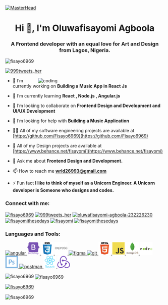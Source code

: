 [![MasterHead](https://r7q6w9z6.rocketcdn.me/career/wp-content/uploads/2021/01/1_LRjLAzWqaLiYl4N5DZH8Kg.gif)](https://github.com/Fisayo6969)
<h1 align="center">Hi 👋, I'm Oluwafisayomi Agboola</h1>
<h3 align="center">A Frontend developer with an equal love for Art and Design from Lagos, Nigeria.</h3>

<p align="left"> <img src="https://komarev.com/ghpvc/?username=fisayo6969&label=Profile%20views&color=0e75b6&style=flat" alt="fisayo6969" /> </p>


<p align="left"> <a href="https://twitter.com/999tweets_her" target="blank"><img src="https://img.shields.io/twitter/follow/999tweets_her?logo=twitter&style=for-the-badge" alt="999tweets_her" /></a> </p>


<img align="right" width="400" src="https://i.pinimg.com/originals/fa/da/ac/fadaaccbe42be76393b341017b735367.gif" alt="coding" />

- 🔭 I’m currently working on **Building a Music App in React Js**

- 🌱 I’m currently learning **React , Node.js , Angular.js**

- 👯 I’m looking to collaborate on **Frontend Design and Development and UI/UX Development**

- 🤝 I’m looking for help with **Building a Music Application**

- 👨‍💻 All of my software engineering projects are available at [https://github.com/Fisayo6969](https://github.com/Fisayo6969)

- 📝 All of my Design projects are available at [https://www.behance.net/fisayomi](https://www.behance.net/fisayomi)

- 💬 Ask me about **Frontend Design and Development.**

- 📫 How to reach me **wrld26993@gmail.com**

- ⚡ Fun fact **I like to think of myself as a Unicorn Engineer. A Unicorn developer is Someone who designs and codes.**

<h3 align="left">Connect with me:</h3>
<p align="left">
<a href="https://codepen.io/fisayo6969" target="blank"><img align="center" src="https://raw.githubusercontent.com/rahuldkjain/github-profile-readme-generator/master/src/images/icons/Social/codepen.svg" alt="fisayo6969" height="30" width="40" /></a>
<a href="https://twitter.com/999tweets_her" target="blank"><img align="center" src="https://raw.githubusercontent.com/rahuldkjain/github-profile-readme-generator/master/src/images/icons/Social/twitter.svg" alt="999tweets_her" height="30" width="40" /></a>
<a href="https://linkedin.com/in/oluwafisayomi-agboola-232226230" target="blank"><img align="center" src="https://raw.githubusercontent.com/rahuldkjain/github-profile-readme-generator/master/src/images/icons/Social/linked-in-alt.svg" alt="oluwafisayomi-agboola-232226230" height="30" width="40" /></a>
<a href="https://instagram.com/fisayomithesedays" target="blank"><img align="center" src="https://raw.githubusercontent.com/rahuldkjain/github-profile-readme-generator/master/src/images/icons/Social/instagram.svg" alt="fisayomithesedays" height="30" width="40" /></a>
<a href="https://www.behance.net/fisayomi" target="blank"><img align="center" src="https://raw.githubusercontent.com/rahuldkjain/github-profile-readme-generator/master/src/images/icons/Social/behance.svg" alt="fisayomi" height="30" width="40" /></a>
<a href="https://www.youtube.com/c/fisayomithesedays" target="blank"><img align="center" src="https://raw.githubusercontent.com/rahuldkjain/github-profile-readme-generator/master/src/images/icons/Social/youtube.svg" alt="fisayomithesedays" height="30" width="40" /></a>
</p>

<h3 align="left">Languages and Tools:</h3>
<p align="left"> <a href="https://angular.io" target="_blank" rel="noreferrer"> <img src="https://angular.io/assets/images/logos/angular/angular.svg" alt="angular" width="40" height="40"/> </a> <a href="https://getbootstrap.com" target="_blank" rel="noreferrer"> <img src="https://raw.githubusercontent.com/devicons/devicon/master/icons/bootstrap/bootstrap-plain-wordmark.svg" alt="bootstrap" width="40" height="40"/> </a> <a href="https://www.w3schools.com/css/" target="_blank" rel="noreferrer"> <img src="https://raw.githubusercontent.com/devicons/devicon/master/icons/css3/css3-original-wordmark.svg" alt="css3" width="40" height="40"/> </a> <a href="https://expressjs.com" target="_blank" rel="noreferrer"> <img src="https://raw.githubusercontent.com/devicons/devicon/master/icons/express/express-original-wordmark.svg" alt="express" width="40" height="40"/> </a> <a href="https://www.figma.com/" target="_blank" rel="noreferrer"> <img src="https://www.vectorlogo.zone/logos/figma/figma-icon.svg" alt="figma" width="40" height="40"/> </a> <a href="https://git-scm.com/" target="_blank" rel="noreferrer"> <img src="https://www.vectorlogo.zone/logos/git-scm/git-scm-icon.svg" alt="git" width="40" height="40"/> </a> <a href="https://www.w3.org/html/" target="_blank" rel="noreferrer"> <img src="https://raw.githubusercontent.com/devicons/devicon/master/icons/html5/html5-original-wordmark.svg" alt="html5" width="40" height="40"/> </a> <a href="https://developer.mozilla.org/en-US/docs/Web/JavaScript" target="_blank" rel="noreferrer"> <img src="https://raw.githubusercontent.com/devicons/devicon/master/icons/javascript/javascript-original.svg" alt="javascript" width="40" height="40"/> </a> <a href="https://www.mongodb.com/" target="_blank" rel="noreferrer"> <img src="https://raw.githubusercontent.com/devicons/devicon/master/icons/mongodb/mongodb-original-wordmark.svg" alt="mongodb" width="40" height="40"/> </a> <a href="https://nodejs.org" target="_blank" rel="noreferrer"> <img src="https://raw.githubusercontent.com/devicons/devicon/master/icons/nodejs/nodejs-original-wordmark.svg" alt="nodejs" width="40" height="40"/> </a> <a href="https://www.photoshop.com/en" target="_blank" rel="noreferrer"> <img src="https://raw.githubusercontent.com/devicons/devicon/master/icons/photoshop/photoshop-line.svg" alt="photoshop" width="40" height="40"/> </a> <a href="https://postman.com" target="_blank" rel="noreferrer"> <img src="https://www.vectorlogo.zone/logos/getpostman/getpostman-icon.svg" alt="postman" width="40" height="40"/> </a> <a href="https://reactjs.org/" target="_blank" rel="noreferrer"> <img src="https://raw.githubusercontent.com/devicons/devicon/master/icons/react/react-original-wordmark.svg" alt="react" width="40" height="40"/> </a> <a href="https://redux.js.org" target="_blank" rel="noreferrer"> <img src="https://raw.githubusercontent.com/devicons/devicon/master/icons/redux/redux-original.svg" alt="redux" width="40" height="40"/> </a> </p>

<p><img align="left" src="https://github-readme-stats.vercel.app/api/top-langs?username=fisayo6969&show_icons=true&locale=en&layout=compact" alt="fisayo6969" /></p>

<p>&nbsp;<img align="center" src="https://github-readme-stats.vercel.app/api?username=fisayo6969&show_icons=true&locale=en" alt="fisayo6969" /></p>

<p align="left"> <a href="https://github.com/ryo-ma/github-profile-trophy"><img src="https://github-profile-trophy.vercel.app/?username=fisayo6969" alt="fisayo6969" /></a> </p>

<p><img align="center" src="https://github-readme-streak-stats.herokuapp.com/?user=fisayo6969&" alt="fisayo6969" /></p>
